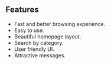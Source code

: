 ## Features

- Fast and better browsing experience.
- Easy to use.
- Beautiful homepage layout.
- Search by category.
- User friendly UI.
- Attractive messages.
